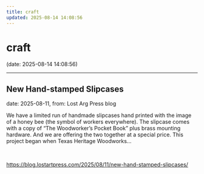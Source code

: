 ```yaml
---
title: craft
updated: 2025-08-14 14:08:56
---
```


# craft

(date: 2025-08-14 14:08:56)

---

## New Hand-stamped Slipcases

date: 2025-08-11, from: Lost Arg Press blog

We have a limited run of handmade slipcases hand printed with the image of a honey bee (the symbol of workers everywhere). The slipcase comes with a copy of “The Woodworker’s Pocket Book” plus brass mounting hardware. And we are offering the two together at a special price. This project began when Texas Heritage Woodworks... 

<br> 

<https://blog.lostartpress.com/2025/08/11/new-hand-stamped-slipcases/>

